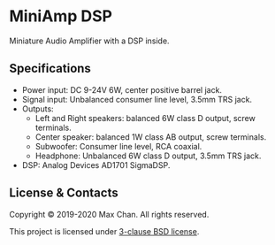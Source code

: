 # MiniAmp DSP

Miniature Audio Amplifier with a DSP inside.

## Specifications

* Power input: DC 9-24V 6W, center positive barrel jack.
* Signal input: Unbalanced consumer line level, 3.5mm TRS jack.
* Outputs:
  * Left and Right speakers: balanced 6W class D output, screw terminals.
  * Center speaker: balanced 1W class AB output, screw terminals.
  * Subwoofer: Consumer line level, RCA coaxial.
  * Headphone: Unbalanced 6W class D output, 3.5mm TRS jack.
* DSP: Analog Devices AD1701 SigmaDSP.

## License & Contacts

Copyright &copy; 2019-2020 Max Chan. All rights reserved.

This project is licensed under [3-clause BSD license](LICENSE.md).
